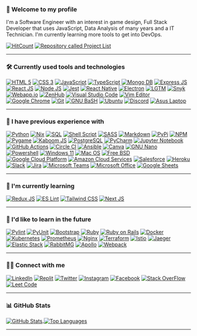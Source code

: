 ### 👋 Welcome to my profile
I'm a Software Engineer with an interest in game design, Full Stack Developer that uses JavaScript, Data Analysis of many years and a IT Technician. I'm currently learning more tools to get into DevOps.

[![HitCount](https://hits.dwyl.com/RosaleeKnight/RosaleeKnight.svg?style=flat)](http://hits.dwyl.com/RosaleeKnight/RosaleeKnight)
<a href="https://github.com/RosaleeKnight/project-list"><img src="https://user-images.githubusercontent.com/97799058/159589581-2bd9a2a7-6e46-464f-a0c1-19a3ffacd3bf.svg" alt="Repository called Project List" ></a>

-----
### 🛠️ Currently used tools and technologies
<a href="https://html.spec.whatwg.org/multipage/"><img src="https://user-images.githubusercontent.com/97799058/158913802-521c0f06-eb4c-4dae-9c55-83add8bc3fbd.svg" alt="HTML 5" ></a>
<a href="https://www.w3.org/Style/CSS/"><img src="https://user-images.githubusercontent.com/97799058/158913813-308af941-f689-4c03-a26b-5401d9d284c7.svg" alt="CSS 3" ></a>
<a href="https://developer.mozilla.org/en-US/docs/Web/JavaScript"><img src="https://user-images.githubusercontent.com/97799058/158913825-2ecfad34-7538-4fae-811e-e3bf030b7215.svg" alt="JavaScript" ></a>
<a href="https://www.typescriptlang.org/"><img src="https://user-images.githubusercontent.com/97799058/160049532-51a3c5f2-9de7-4258-ac8d-cd9ed53bc95d.svg" alt="TypeScript" ></a>
<a href="https://www.mongodb.com/"><img src="https://user-images.githubusercontent.com/97799058/158921790-d3b52858-14a3-417d-95fa-fd9ec5d92bc2.svg" alt="Mongo DB" ></a>
<a href="https://expressjs.com/"><img src="https://user-images.githubusercontent.com/97799058/158921781-04c58a8f-dcf3-4eab-8576-04ce83ad04a3.svg" alt="Express JS" ></a>
<a href="https://reactjs.org/"><img src="https://user-images.githubusercontent.com/97799058/158921762-a241277f-fda0-4ea0-844a-54f3c6f7ed4b.svg" alt="React JS" ></a>
<a href="https://nodejs.org/en/"><img src="https://user-images.githubusercontent.com/97799058/158913839-4cc74ed4-0a7f-4ed1-9bb9-68e88413c1e6.svg" alt="Node JS" ></a>
<a href="https://jestjs.io/"><img src="https://user-images.githubusercontent.com/97799058/158913834-ca70e7e4-4ac6-44f5-8bb0-d9bdab573418.svg" alt="Jest" ></a>
<a href="https://reactnative.dev/"><img src="https://user-images.githubusercontent.com/97799058/160423928-7fd6d767-ad48-45c6-9b7b-1ae13b75e604.svg" alt="React Native" ></a>
<a href="https://www.electronjs.org/"><img src="https://user-images.githubusercontent.com/97799058/160424758-ff1e77a5-ebba-44e6-a082-79d298616dc2.svg" alt="Electron" ></a>
<a href="https://lgtm.com/"><img src="https://user-images.githubusercontent.com/97799058/160305686-7e3bfef2-a76c-430d-9842-ccdf796f8ae6.svg" alt="LGTM" ></a>
<a href="https://snyk.io/"><img src="https://user-images.githubusercontent.com/97799058/158913919-7be4f3ef-3ded-4ac9-af69-0b4641a4136f.svg" alt="Snyk" ></a>
<a href="https://webapp.io/"><img src="https://user-images.githubusercontent.com/97799058/158924210-d7ba06cf-d022-4e46-b0c1-79a9b92692ac.svg" alt="Webapp.io" ></a>
<a href="https://www.zenhub.com/"><img src="https://user-images.githubusercontent.com/97799058/160049150-54ff09e4-e4b6-412b-a066-b39c0377b3ed.svg" alt="ZenHub" ></a>
<a href="https://code.visualstudio.com/"><img src="https://user-images.githubusercontent.com/97799058/158913875-6606ea7f-d840-4ecd-b9e4-c9cf9b67dfd0.svg" alt="Visual Studio Code" ></a>
<a href="https://www.vim.org/"><img src="https://user-images.githubusercontent.com/97799058/158920123-b8a0c13b-9365-4c8e-8325-cddc570ca53d.svg" alt="Vim Editor" ></a>
<a href="https://www.google.ca/intl/en_ca/chrome/"><img src="https://user-images.githubusercontent.com/97799058/158914337-30e31e57-365c-46f4-bac0-6d52c4745e3a.svg" alt="Google Chrome" ></a>
<a href="https://git-scm.com/"><img src="https://user-images.githubusercontent.com/97799058/158914223-e2b77329-299d-4099-a955-3a33c5095e7f.svg" alt="Git" ></a>
<a href="https://www.gnu.org/software/bash/"><img src="https://user-images.githubusercontent.com/97799058/158913937-dc814512-03c6-4b49-838d-aee330501cbc.svg" alt="GNU BaSH" ></a>
<a href="https://ubuntu.com/"><img src="https://user-images.githubusercontent.com/97799058/158913948-f65003a2-db05-4013-9ace-943fe5e8d637.svg" alt="Ubuntu" ></a>
<a href="https://discord.com/"><img src="https://user-images.githubusercontent.com/97799058/158914426-d3c26bfa-7b1b-4d01-8973-db5dd82ac162.svg" alt="Discord" ></a>
<a href="https://rog.asus.com/ca-en/"><img src="https://user-images.githubusercontent.com/97799058/158913975-5ab1a0b1-9e36-4bcf-a0d9-4cd94c9eef7f.svg" alt="Asus Laptop" ></a>

-----
### 🧰 I have previous experience with
<a href="https://www.python.org/"><img src="https://user-images.githubusercontent.com/97799058/158920021-b61c8c63-cc0e-4129-b864-56896112fdcc.svg" alt="Python" ></a>
<a href="https://nixos.wiki/wiki/Nix_Expression_Language"><img src="https://user-images.githubusercontent.com/97799058/160051547-15d825e0-d7f6-43bf-88da-ef11c4a0ad27.svg" alt="Nix" ></a>
<a href="https://www.ibm.com/docs/en/db2/10.5?topic=fundamentals-sql"><img src="https://user-images.githubusercontent.com/97799058/160305363-1be7655e-401e-4eb9-8b5c-a94f8ad0c4cf.svg" alt="SQL" ></a>
<a href="https://www.gnu.org/software/bash/"><img src="https://user-images.githubusercontent.com/97799058/158920012-9abd2af8-728a-4462-8876-2054bf02a02b.svg" alt="Shell Script" ></a>
<a href="https://sass-lang.com/"><img src="https://user-images.githubusercontent.com/97799058/158920065-52f18001-3d1e-4ef1-a9ec-920fedc30815.svg" alt="SASS" ></a>
<a href="https://www.markdownguide.org/"><img src="https://user-images.githubusercontent.com/97799058/158913911-0f0adbd2-81e1-4c9c-9e89-cab158d00687.svg" alt="Markdown" ></a>
<a href="https://pypi.org/"><img src="https://user-images.githubusercontent.com/97799058/158920038-59f7fcde-9eba-4846-a05d-85280b03cbbd.svg" alt="PyPi" ></a>
<a href="https://www.npmjs.com/"><img src="https://user-images.githubusercontent.com/97799058/160305971-26710dfc-0c36-4cce-94da-8bcf8d476f17.svg" alt="NPM" ></a>
<a href="https://www.pygame.org/"><img src="https://user-images.githubusercontent.com/97799058/158928071-df3fed76-c90b-4a59-8f7d-62c9f0aad04f.svg" alt="Pygame" ></a>
<a href="https://kaboomjs.com/"><img src="https://user-images.githubusercontent.com/97799058/160222905-7cee5eb7-7c24-4e52-a3a4-30229c6ccd1c.svg" alt="Kaboom JS" ></a>
<a href="https://www.postgresql.org/"><img src="https://user-images.githubusercontent.com/97799058/160302588-7d3b2e8e-12e7-42f9-add6-4bba55ef0d79.svg" alt="PostgreSQL" ></a>
<a href="https://www.jetbrains.com/pycharm/"><img src="https://user-images.githubusercontent.com/97799058/158920043-6055952f-bcc6-41e6-a929-7cd4a1d0ff10.svg" alt="PyCharm" ></a>
<a href="https://jupyter.org/"><img src="https://user-images.githubusercontent.com/97799058/160221239-9770f260-554c-4194-938c-534a3b354550.svg" alt="Jupyter Notebook" ></a>
<a href="https://github.com/features/actions"><img src="https://user-images.githubusercontent.com/97799058/158920082-a710a7a4-9ef6-46a7-8864-1ce291c548ea.svg" alt="GitHub Actions" ></a>
<a href="https://circleci.com/"><img src="https://user-images.githubusercontent.com/97799058/158920097-655f2f40-b93a-4e5a-bc16-67fa42d8bb0b.svg" alt="Circle CI" ></a>
<a href="https://www.ansible.com/"><img src="https://user-images.githubusercontent.com/97799058/158920107-966e85e2-d56c-465d-af99-4fc0a41c5178.svg" alt="Ansible" ></a>
<a href="https://www.canva.com/"><img src="https://user-images.githubusercontent.com/97799058/158920117-272636b0-74a4-4ee8-9775-6a5dd80a9577.svg" alt="Canva" ></a>
<a href="https://www.nano-editor.org/"><img src="https://user-images.githubusercontent.com/97799058/158924630-b66ab745-3e65-4f41-913c-bb80fb035c2b.svg" alt="GNU Nano" ></a>
<a href="https://docs.microsoft.com/en-us/powershell/"><img src="https://user-images.githubusercontent.com/97799058/158920143-abd845aa-1aeb-4fd6-92dc-57c068b26c5d.svg" alt="Powershell" ></a>
<a href="https://www.microsoft.com/en-ca/windows/windows-11"><img src="https://user-images.githubusercontent.com/97799058/158920157-6360bfbb-ccef-4930-b758-6f90d67ee776.svg" alt="Windows 11" ></a>
<a href="https://www.apple.com/ca/macos/monterey/"><img src="https://user-images.githubusercontent.com/97799058/158920179-4667949d-6425-4e95-a449-7890b6f10fc5.svg" alt="Mac OS" ></a>
<a href="https://www.freebsd.org/"><img src="https://user-images.githubusercontent.com/97799058/158920192-56ba4b3c-429a-45c5-bdda-fdd8c6830c0d.svg" alt="Free BSD" ></a>
<a href="https://cloud.google.com/"><img src="https://user-images.githubusercontent.com/97799058/160221264-527b8f8d-4119-42a5-b04c-5d18554b9f00.svg" alt="Google Cloud Platform" ></a>
<a href="https://aws.amazon.com/"><img src="https://user-images.githubusercontent.com/97799058/160050143-28a7a3f4-d402-4ade-970d-4e5db3fc5e70.svg" alt="Amazon Cloud Services" ></a>
<a href="https://www.salesforce.com/ca/"><img src="https://user-images.githubusercontent.com/97799058/158920311-e5f4601c-2940-4f62-aa62-793a54d327e3.svg" alt="Salesforce" ></a>
<a href="https://www.heroku.com/"><img src="https://user-images.githubusercontent.com/97799058/160408298-6b14c677-5b8e-46ea-8c82-ef472efcdaca.svg" alt="Heroku" ></a>
<a href="https://slack.com/"><img src="https://user-images.githubusercontent.com/97799058/158920219-20b2e645-13b7-4a17-9451-14c0369090ba.svg" alt="Slack" ></a>
<a href="https://www.atlassian.com/software/jira"><img src="https://user-images.githubusercontent.com/97799058/158922566-18472ac9-8198-47e3-8647-444af5eb25ba.svg" alt="Jira" ></a>
<a href="https://www.microsoft.com/en-ca/microsoft-teams/group-chat-software"><img src="https://user-images.githubusercontent.com/97799058/158920232-0e4ea69e-1a1c-4d1e-94c5-784711d8a203.svg" alt="Microsoft Teams" ></a>
<a href="https://www.office.com/"><img src="https://user-images.githubusercontent.com/97799058/158920244-79aa8dde-c9c9-4162-997d-0707e3beb912.svg" alt="Microsoft Office" ></a>
<a href="https://www.google.com/sheets/about/"><img src="https://user-images.githubusercontent.com/97799058/158920269-66a877f6-3b8e-44f9-82f0-381d67ab541d.svg" alt="Google Sheets" ></a>


-----
### 📖 I'm currently learning
<a href="https://react-redux.js.org/"><img src="https://user-images.githubusercontent.com/97799058/160306675-b522e951-8807-4f80-82c9-83590ad50e04.svg" alt="Redux JS" ></a>
<a href="https://eslint.org/"><img src="https://user-images.githubusercontent.com/97799058/160306323-c71adc83-f407-42c6-8e6c-1f09cfc2ec4e.svg" alt="ES Lint" ></a>
<a href="https://tailwindcss.com/"><img src="https://user-images.githubusercontent.com/97799058/160306461-fe92e5f2-4f49-4970-8a20-e7ee4b2f6079.svg" alt="Tailwind CSS" ></a>
<a href="https://nextjs.org/"><img src="https://user-images.githubusercontent.com/97799058/160309920-7ca26437-f3f9-4e3a-a14c-03bd0e3c6a10.svg" alt="Next JS" ></a>

-----
### 📝 I'd like to learn in the future
<a href="https://pylint.org/"><img src="https://user-images.githubusercontent.com/97799058/160310448-5b03064f-2827-4448-8bbb-cb32877a8056.svg" alt="Pylint" ></a>
<a href="https://wiki.python.org/moin/PyUnit"><img src="https://user-images.githubusercontent.com/97799058/160310587-b4282c7f-f5f9-4a1c-8432-45179845ff6a.svg" alt="PyUnit" ></a>
<a href="https://getbootstrap.com/"><img src="https://user-images.githubusercontent.com/97799058/158922554-e0d007aa-abea-4ad9-bdd2-1f97cfbb2754.svg" alt="Bootstrap" ></a>
<a href="https://www.ruby-lang.org/en/"><img src="https://user-images.githubusercontent.com/97799058/160311023-27d00938-588d-4565-b471-441120f7bd85.svg" alt="Ruby" ></a>
<a href="https://rubyonrails.org/"><img src="https://user-images.githubusercontent.com/97799058/160311174-b3be65cd-091d-4180-a2f1-04cdfc8187fd.svg" alt="Ruby on Rails" ></a>
<a href="https://www.docker.com/"><img src="https://user-images.githubusercontent.com/97799058/158922612-d2633d61-8c80-474e-bb77-4c5e085fb156.svg" alt="Docker" ></a>
<a href="https://kubernetes.io/"><img src="https://user-images.githubusercontent.com/97799058/158922622-7d6dd76d-cc4d-49f6-bb26-115ca816c0f2.svg" alt="Kubernetes" ></a>
<a href="https://prometheus.io/"><img src="https://user-images.githubusercontent.com/97799058/158922646-37c003ab-2c4c-4ac3-8153-75f312a391b5.svg" alt="Prometheus" ></a>
<a href="https://www.nginx.com/"><img src="https://user-images.githubusercontent.com/97799058/160409297-dcf8f390-207e-41ec-8ddf-534b706eb955.svg" alt="Nginx" ></a>
<a href="https://www.terraform.io/"><img src="https://user-images.githubusercontent.com/97799058/160409747-cb7313e5-c445-41e5-8e16-022172fde38f.svg" alt="Terraform" ></a>
<a href="https://istio.io/"><img src="https://user-images.githubusercontent.com/97799058/160410664-89c23493-9ac3-4cbc-8ec6-a3ab4bba2a0f.svg" alt="Istio" ></a>
<a href="https://www.jaegertracing.io/"><img src="https://user-images.githubusercontent.com/97799058/160411442-3e2a622c-6288-41db-b74b-bf89c51333c4.svg" alt="Jaeger" ></a>
<a href="https://www.elastic.co/elastic-stack/"><img src="https://user-images.githubusercontent.com/97799058/160413144-db4bcf73-76e3-4c91-884d-979d3427d2ac.svg" alt="Elastic Stack" ></a>
<a href="https://www.rabbitmq.com/"><img src="https://user-images.githubusercontent.com/97799058/160414995-bc76d0bf-eac5-42f0-b2c4-3debc518681c.svg" alt="RabbitMG" ></a>
<a href="https://www.apollographql.com/"><img src="https://user-images.githubusercontent.com/97799058/160421459-907383a3-e970-47ee-bb7a-bc0d262481a7.svg" alt="Apollo" ></a>
<a href="https://webpack.js.org/"><img src="https://user-images.githubusercontent.com/97799058/160422916-35b0e8d2-45e1-4cbd-8c67-ac04a11453c3.svg" alt="Webpack" ></a>

-----
### 👩‍💻 Connect with me
<a href="https://www.linkedin.com/in/rosalee-knight/"><img src="https://user-images.githubusercontent.com/97799058/158923425-eb0110c3-c96c-4d57-93a2-fdb4b9821dad.svg" alt="LinkedIn" ></a>
<a href="https://replit.com/@RosaleeKnight"><img src="https://user-images.githubusercontent.com/97799058/158920133-791d33b0-f6c2-40ce-af0f-1570cc3ea9cf.svg" alt="Replit" ></a>
<a href="https://twitter.com/Rosalee_Knight_"><img src="https://user-images.githubusercontent.com/97799058/158923443-52a7d869-515a-455f-8485-0a1dcbbc4c5c.svg" alt="Twitter" ></a>
<a href="https://www.instagram.com/rosalee_knight_/"><img src="https://user-images.githubusercontent.com/97799058/158923481-e01321f4-3f0a-4406-9dea-49900905bda7.svg" alt="Instagram" ></a>
<a href="https://www.facebook.com/rosalee.knight.9/"><img src="https://user-images.githubusercontent.com/97799058/158923529-b61bc4b0-7816-418e-98d4-5811f3dde022.svg" alt="Facebook" ></a>
<a href="https://stackoverflow.com/users/18393087/rosalee-knight/"><img src="https://user-images.githubusercontent.com/97799058/158923567-0a595c58-cc33-417f-8d97-ce2ca5032e3b.svg" alt="Stack OverFlow" ></a>
<a href="https://leetcode.com/RosaleeKnight/"><img src="https://user-images.githubusercontent.com/97799058/158923615-a5f97664-b45c-486b-b266-8110f82d39bf.svg" alt="Leet Code" ></a>

-----
### 📊 GitHub Stats
<a href="https://github.com/RosaleeKnight/github-readme-stats"><img align="center" src="https://github-readme-stats.vercel.app/api?username=RosaleeKnight&show_icons=true&theme=nord&count_private=true" alt="GitHub Stats" /> </a>
<a href="https://github.com/RosaleeKnight/github-readme-stats"><img align="center" src="https://github-readme-stats.vercel.app/api/top-langs/?username=RosaleeKnight&layout=compact&theme=nord&langs_count=10&hide=Jupyter Notebook" alt="Top Languages" /></a>

-----

